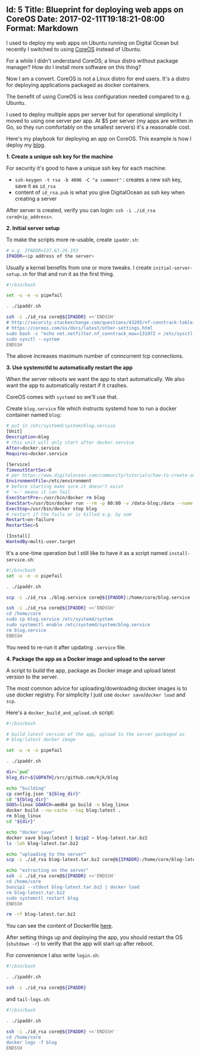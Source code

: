 Id: 5
Title: Blueprint for deploying web apps on CoreOS
Date: 2017-02-11T19:18:21-08:00
Format: Markdown
--------------
I used to deploy my web apps on Ubuntu running on Digital Ocean but recently I switched to using [CoreOS](https://coreos.com/) instead of Ubuntu.

For a while I didn't understand CoreOS; a linux distro without package manager? How do I install more software on this thing?

Now I am a convert. CoreOS is not a Linux distro for end users. It's a distro for deploying applications packaged as docker containers.

The benefit of using CoreOS is less configuration needed compared to e.g. Ubuntu.

I used to deploy multiple apps per server but for operational simplicity I moved to using one server per app. At $5 per server (my apps are written in Go, so they run comfortably on the smallest servers) it's a reasonable cost.

Here's my playbook for deploying an app on CoreOS. This example is how I deploy my [blog](https://github.com/kjk/web-blog).

**1\. Create a unique ssh key for the machine**

For security it's good to have a unique ssh key for each machine:

* `ssh-keygen -t rsa -b 4096 -C "a comment"` : creates a new ssh key, save it as `id_rsa`
* content of `id_rsa.pub` is what you give DigitalOcean as ssh key when creating a server

After server is created, verify you can login: `ssh -i ./id_rsa core@<ip_address>`.

**2\. Initial server setup**

To make the scripts more re-usable, create `ipaddr.sh`:
```bash
# e.g. IPADDR=137.63.26.193
IPADDR=<ip address of the server>
```

Usually a kernel benefits from one or more tweaks. I create `initial-server-setup.sh` for that and run it as the first thing.

```bash
#!/bin/bash

set -u -e -o pipefail

. ./ipaddr.sh

ssh -i ./id_rsa core@${IPADDR} <<'ENDSSH'
# http://security.stackexchange.com/questions/43205/nf-conntrack-table-full-dropping-packet
# https://coreos.com/os/docs/latest/other-settings.html
sudo bash -c "echo net.netfilter.nf_conntrack_max=131072 > /etc/sysctl.d/nf.conf"
sudo sysctl --system
ENDSSH
```

The above increases maximum number of conncurrent tcp connections.

**3\. Use systemctld to automatically restart the app**

When the server reboots we want the app to start automatically. We also want the app to automatically restart if it crashes.

CoreOS comes with `systemd` so we'll use that.

Create `blog.service` file which instructs systemd how to run a docker container named `blog`:
```bash
# put in /etc/systemd/system/blog.service
[Unit]
Description=blog
# this unit will only start after docker.service
After=docker.service
Requires=docker.service

[Service]
TimeoutStartSec=0
# per https://www.digitalocean.com/community/tutorials/how-to-create-and-run-a-service-on-a-coreos-cluster
EnvironmentFile=/etc/environment
# before starting make sure it doesn't exist
# '=-' means it can fail
ExecStartPre=-/usr/bin/docker rm blog
ExecStart=/usr/bin/docker run --rm -p 80:80 -v /data-blog:/data --name blog blog:latest
ExecStop=/usr/bin/docker stop blog
# restart if the fails or is killed e.g. by oom
Restart=on-failure
RestartSec=5

[Install]
WantedBy=multi-user.target
```

It's a one-time operation but I still like to have it as a script named `install-service.sh`:
```bash
#!/bin/bash
set -u -e -o pipefail

. ./ipaddr.sh

scp -i ./id_rsa ./blog.service core@${IPADDR}:/home/core/blog.service

ssh -i ./id_rsa core@${IPADDR} <<'ENDSSH'
cd /home/core
sudo cp blog.service /etc/systemd/system
sudo systemctl enable /etc/systemd/system/blog.service
rm blog.service
ENDSSH
```

You need to re-run it after updating `.service` file.


**4\. Package the app as a Docker image and upload to the server**

A script to build the app, package as Docker image and upload latest version to the server.

The most common advice for uploading/downloading docker images is to use docker registry. For simplicity I just use `docker save`/`docker load` and `scp`.

Here's a `docker_build_and_upload.sh` script:

```bash
#!/bin/bash

# build latest version of the app, upload to the server packaged as
# blog:latest docker image

set -u -e -o pipefail

. ./ipaddr.sh

dir=`pwd`
blog_dir=${GOPATH}/src/github.com/kjk/blog

echo "building"
cp config.json "${blog_dir}"
cd "${blog_dir}"
GOOS=linux GOARCH=amd64 go build -o blog_linux
docker build --no-cache --tag blog:latest .
rm blog_linux
cd "${dir}"

echo "docker save"
docker save blog:latest | bzip2 > blog-latest.tar.bz2
ls -lah blog-latest.tar.bz2

echo "uploading to the server"
scp -i ./id_rsa blog-latest.tar.bz2 core@${IPADDR}:/home/core/blog-latest.tar.bz2

echo "extracting on the server"
ssh -i ./id_rsa core@${IPADDR} <<'ENDSSH'
cd /home/core
bunzip2 --stdout blog-latest.tar.bz2 | docker load
rm blog-latest.tar.bz2
sudo systemctl restart blog
ENDSSH

rm -rf blog-latest.tar.bz2
```

You can see the content of Dockerfile [here](https://github.com/kjk/web-blog).

After setting things up and deploying the app, you should restart the OS (`shutdown -r`) to verify that the app will start up after reboot.

For convenience I also write `login.sh`:
```bash
#!/bin/bash

. ./ipaddr.sh

ssh -i ./id_rsa core@${IPADDR}

```

and `tail-logs.sh`:
```bash
#!/bin/bash

. ./ipaddr.sh

ssh -i ./id_rsa core@${IPADDR} <<'ENDSSH'
cd /home/core
docker logs -f blog
ENDSSH
```
